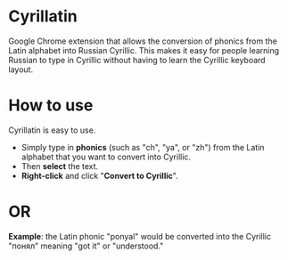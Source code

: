 # Cyrillatin
Google Chrome extension that allows the conversion of phonics from the Latin alphabet into Russian Cyrillic.
This makes it easy for people learning Russian to type in Cyrillic without having to learn the Cyrillic keyboard layout.

# How to use
Cyrillatin is easy to use. 
- Simply type in **phonics** (such as "ch", "ya", or "zh") from the Latin alphabet that you want to convert into Cyrillic.
- Then **select** the text.
- **Right-click** and click "**Convert to Cyrillic**".

# OR

**Example**: the Latin phonic "ponyal" would be converted into the Cyrillic "понял" meaning "got it" or "understood."
